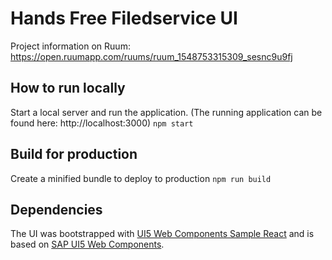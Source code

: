 # Hands Free Filedservice UI

Project information on Ruum: https://open.ruumapp.com/ruums/ruum_1548753315309_sesnc9u9fj

## How to run locally
Start a local server and run the application. (The running application can be found here: http://localhost:3000)
    ```
    npm start
    ```

## Build for production
Create a minified bundle to deploy to production
    ```
    npm run build
    ```

## Dependencies
The UI was bootstrapped with [UI5 Web Components Sample React](https://github.com/SAP/ui5-webcomponents-sample-react) and is based on [SAP UI5 Web Components](https://sap.github.io/ui5-webcomponents/index.html).

